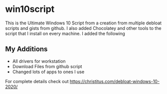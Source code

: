 # win10script
This is the Ultimate Windows 10 Script from a creation from multiple debloat scripts and gists from github. I also added Chocolatey and other tools to the script that I install on every machine.
I added the following

## My Additions

- All drivers for workstation
- Download Files from github script
- Changed lots of apps to ones I use

For complete details check out https://christitus.com/debloat-windows-10-2020/
